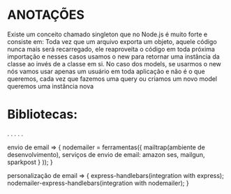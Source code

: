 # ANOTAÇÕES

Existe um conceito chamado singleton que no Node.js é muito forte e consiste em: Toda vez que um arquivo exporta um objeto, aquele código nunca mais será recarregado, ele reaproveita o código em toda próxima importação e nesses casos usamos o new para retornar uma instância da classe ao invés de a classe em si. No caso dos models, se usarmos o new nós vamos usar apenas um usuário em toda aplicação e não é o que queremos, cada vez que fazemos uma query ou criamos um novo model queremos uma instância nova



# Bibliotecas:


.
.
.
.
.

envio de email => {
  nodemailer = ferramentas({
    mailtrap(ambiente de desenvolvimento),
    serviços de envio de email:
      amazon ses,
      mailgun,
      sparkpost
      }
    ));
  }

personalização de email => {
  express-handlebars(integration with express);
  nodemailer-express-handlebars(integration with nodemailer);
}

